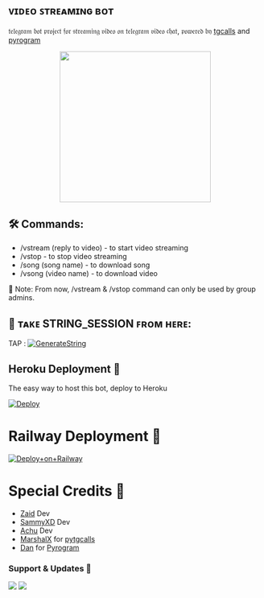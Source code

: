 <h2 align="centre">ᴠɪᴅᴇᴏ ꜱᴛʀᴇᴀᴍɪɴɢ ʙᴏᴛ</h2>

𝔱𝔢𝔩𝔢𝔤𝔯𝔞𝔪 𝔟𝔬𝔱 𝔭𝔯𝔬𝔧𝔢𝔠𝔱 𝔣𝔬𝔯 𝔰𝔱𝔯𝔢𝔞𝔪𝔦𝔫𝔤 𝔳𝔦𝔡𝔢𝔬 𝔬𝔫 𝔱𝔢𝔩𝔢𝔤𝔯𝔞𝔪 𝔳𝔦𝔡𝔢𝔬 𝔠𝔥𝔞𝔱, 𝔭𝔬𝔴𝔢𝔯𝔢𝔡 𝔟𝔶 [tgcalls](https://github.com/MarshalX/tgcalls) and [pyrogram](https://github.com/pyrogram/pyrogram)

<p align="center"><a href="https://t.me/zaid_team1"><img src="https://telegra.ph/file/ac4e39ae1b1fe1d41b11d.jpg" width="300"></a></p>


## 🛠 Commands:
- /vstream (reply to video) - to start video streaming
- /vstop - to stop video streaming
- /song (song name) - to download song
- /vsong (video name) - to download video

📝 Note: From now, /vstream & /vstop command can only be used by group admins.

## 🧪 ᴛᴀᴋᴇ STRING_SESSION ꜰʀᴏᴍ ʜᴇʀᴇ:

TAP : [![GenerateString](https://img.shields.io/badge/repl.it-generateString-yellowgreen)](https://replit.com/@levinalab/StringSession#main.py)

## Heroku Deployment 👿
The easy way to host this bot, deploy to Heroku

[![Deploy](https://www.herokucdn.com/deploy/button.svg)](https://heroku.com/deploy?template=https://github.com/Itsunknown-12/Zaid-Video-Player)

# Railway Deployment 🚄
[![Deploy+on+Railway](https://railway.app/button.svg)](https://railway.app/new/template?template=https://github.com/Itsunknown-12/Zaid-Video-Player&envs=API_ID,API_HASH,BOT_TOKEN,BOT_USERNAME,ASSISTANT_NAME,SESSION_NAME,SUDO_USERS,DURATION_LIMIT,CHAT_ID)




# Special Credits 💖
- [Zaid](https://github.com/Itsunknown-12) Dev
- [SammyXD](https://github.com/Sammy-XD) Dev
- [Achu](https://github.com/Achu2234) Dev
- [MarshalX](https://github.com/MarshalX) for [pytgcalls](https://github.com/MarshalX)
- [Dan](https://github.com/delivrance) for [Pyrogram](https://github.com/pyrogram)

### Support & Updates 🎑
<a href="https://t.me/Zaid_Support"><img src="https://img.shields.io/badge/Join-Group%20Support-blue.svg?style=for-the-badge&logo=Telegram"></a> <a href="https://t.me/zaid_updates"><img src="https://img.shields.io/badge/Join-Updates%20Channel-blue.svg?style=for-the-badge&logo=Telegram"></a>

